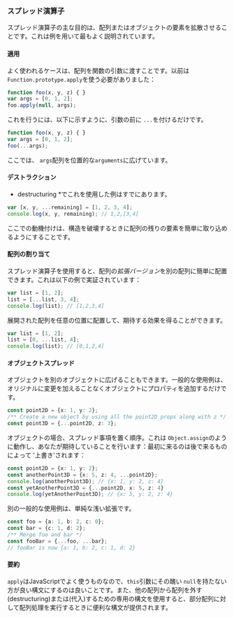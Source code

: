 ### スプレッド演算子

スプレッド演算子の主な目的は、配列またはオブジェクトの要素を拡散させることです。これは例を用いて最もよく説明されています。

#### 適用
よく使われるケースは、配列を関数の引数に渡すことです。以前は `Function.prototype.apply`を使う必要がありました：

```ts
function foo(x, y, z) { }
var args = [0, 1, 2];
foo.apply(null, args);
```

これを行うには、以下に示すように、引数の前に `...`を付けるだけです。

```ts
function foo(x, y, z) { }
var args = [0, 1, 2];
foo(...args);
```

ここでは、 `args`配列を位置的な`arguments`に広げています。

#### デストラクション
* destructuring *でこれを使用した例はすでにあります。

```ts
var [x, y, ...remaining] = [1, 2, 3, 4];
console.log(x, y, remaining); // 1,2,[3,4]
```
ここでの動機付けは、構造を破壊するときに配列の残りの要素を簡単に取り込めるようにすることです。

#### 配列の割り当て
スプレッド演算子を使用すると、配列の*拡張バージョン*を別の配列に簡単に配置できます。これは以下の例で実証されています：

```ts
var list = [1, 2];
list = [...list, 3, 4];
console.log(list); // [1,2,3,4]
```

展開された配列を任意の位置に配置して、期待する効果を得ることができます。

```ts
var list = [1, 2];
list = [0, ...list, 4];
console.log(list); // [0,1,2,4]
```

#### オブジェクトスプレッド
オブジェクトを別のオブジェクトに広げることもできます。一般的な使用例は、オリジナルに変更を加えることなくオブジェクトにプロパティを追加するだけです。

```ts
const point2D = {x: 1, y: 2};
/** Create a new object by using all the point2D props along with z */
const point3D = {...point2D, z: 3};
```

オブジェクトの場合、スプレッド事項を置く順序。これは `Object.assign`のように動作し、あなたが期待していることを行います：最初に来るのは後で来るものによって '上書き'されます：

```ts
const point2D = {x: 1, y: 2};
const anotherPoint3D = {x: 5, z: 4, ...point2D};
console.log(anotherPoint3D); // {x: 1, y: 2, z: 4}
const yetAnotherPoint3D = {...point2D, x: 5, z: 4}
console.log(yetAnotherPoint3D); // {x: 5, y: 2, z: 4}
```

別の一般的な使用例は、単純な浅い拡張です。

```ts
const foo = {a: 1, b: 2, c: 0};
const bar = {c: 1, d: 2};
/** Merge foo and bar */
const fooBar = {...foo, ...bar};
// fooBar is now {a: 1, b: 2, c: 1, d: 2}
```

#### 要約
`apply`はJavaScriptでよく使うものなので、`this`引数にその醜い `null`を持たない方が良い構文にするのは良いことです。また、他の配列から配列を外す(destructuring)または(代入)するための専用の構文を使用すると、部分配列に対して配列処理を実行するときに便利な構文が提供されます。


[](https://github.com/Microsoft/TypeScript/pull/1931)
